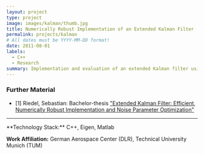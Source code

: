 ```yaml
---
layout: project
type: project
image: images/kalman/thumb.jpg
title: Numerically Robust Implementation of an Extended Kalman Filter
permalink: projects/kalman
# All dates must be YYYY-MM-DD format!
date: 2011-08-01
labels:
  - C++
  - Research
summary: Implementation and evaluation of an extended Kalman filter using a numerically robust UD-factorization and computation in its update and prediction step.
---
```


### Further Material
- [1] Riedel, Sebastian: Bachelor-thesis <a href="https://drive.google.com/open?id=1oTugRTUPTb6wk4D6z_DZVFyr1TJyG8Hh">"Extended Kalman Filter: Efficient, Numerically Robust Implementation and Noise Parameter Optimization"</a>

<hr>
**Technology Stack:** C++, Eigen, Matlab

**Work Affiliation:** German Aerospace Center (DLR), Technical University Munich (TUM)
